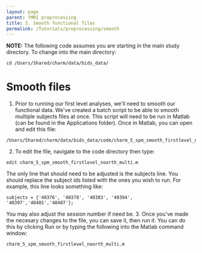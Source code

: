 ```yaml
---
layout: page
parent: fMRI preprocessing
title: 5. Smooth functional files
permalink: /Tutorials/preprocessing/smooth
---
```


**NOTE:** The following code assumes you are starting in the main study directory. To change into the main directory:
```
cd /Users/Shared/charm/data/bids_data/
```

# Smooth files
1. Prior to running our first level analyses, we'll need to smooth our functional data.  We've created a batch script to be able to smooth multiple subjects files at once. This script will need to be run in Matlab (can be found in the Applications folder).  Once in Matlab, you can open and edit this file:
```
/Users/Shared/charm/data/bids_data/code/charm_5_spm_smooth_firstlevel_noorth_multi.m
```
2. To edit the file, navigate to the code directory then type:
```
edit charm_5_spm_smooth_firstlevel_noorth_multi.m
```
The only line that should need to be adjusted is the subjects line.  You should replace the subject ids listed with the ones you wish to run.  For example, this line looks something like:
```
subjects = {'40376', '40378', '40383', '40394', '40397','40401','40407'};
```
You may also adjust the session number if need be. 
3. Once you've made the necesary changes to the file, you can save it, then run it.  You can do this by clicking Run or by typing the following into the Matlab command window:
```
charm_5_spm_smooth_firstlevel_noorth_multi.m
```
